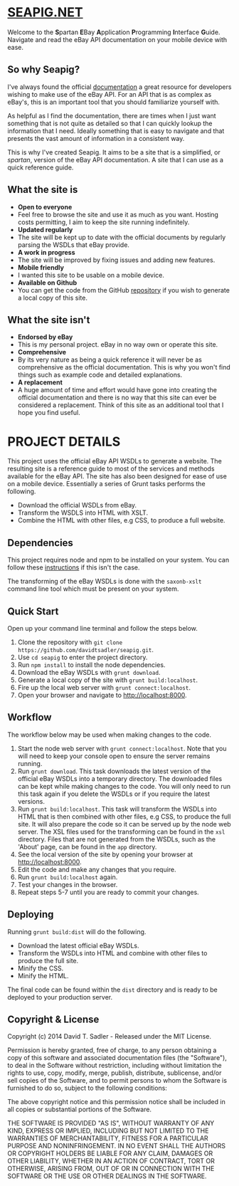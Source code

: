 # [SEAPIG.NET](http://seapig.net)

Welcome to the **S**partan **E**Bay **A**pplication **P**rogramming **I**nterface **G**uide. Navigate and read the eBay API documentation on your mobile device with ease. 

## So why Seapig?

I've always found the official [documentation](https://go.developer.ebay.com/developers/ebay/documentation-tools/) a great resource for developers wishing to make use of the eBay API. For an API that is as complex as eBay's, this is an important tool that you should familiarize yourself with.

As helpful as I find the documentation, there are times when I just want something that is not quite as detailed so that I can quickly lookup the information that I need. Ideally something that is easy to navigate and that presents the vast amount of information in a consistent way.

This is why I've created Seapig. It aims to be a site that is a simplified, or *spartan*, version of the eBay API documentation. A site that I can use as a quick reference guide.

## What the site is
  - **Open to everyone**
  - Feel free to browse the site and use it as much as you want. Hosting costs permitting, I aim to keep the site running indefinitely.
  - **Updated regularly**
  - The site will be kept up to date with the official documents by regularly parsing the WSDLs that eBay provide.
  - **A work in progress**
  - The site will be improved by fixing issues and adding new features.
  - **Mobile friendly**
  - I wanted this site to be usable on a mobile device.
  - **Available on Github**
  - You can get the code from the GitHub [repository](https://github.com/davidtsadler/seapig) if you wish to generate a local copy of this site.

## What the site isn't 
  - **Endorsed by eBay**
  - This is my personal project. eBay in no way own or operate this site.
  - **Comprehensive**
  - By its very nature as being a quick reference it will never be as comprehensive as the official documentation. This is why you won't find things such as example code and detailed explanations.
  - **A replacement**
  - A huge amount of time and effort would have gone into creating the official documentation and there is no way that this site can ever be considered a replacement. Think of this site as an additional tool that I hope you find useful.

# PROJECT DETAILS  

This project uses the official eBay API WSDLs to generate a website. The resulting site is a reference guide to most of the services and methods available for the eBay API. The site has also been designed for ease of use on a mobile device. Essentially a series of Grunt tasks performs the following. 

  - Download the official WSDLs from eBay.
  - Transform the WSDLS into HTML with XSLT.
  - Combine the HTML with other files, e.g CSS, to produce a full website.

## Dependencies 

This project requires node and npm to be installed on your system. You can follow these [instructions](http://davidtsadler.com/archives/2012/05/06/installing-node-js-on-ubuntu/) if this isn't the case.

The transforming of the eBay WSDLs is done with the `saxonb-xslt` command line tool which must be present on your system.

## Quick Start

Open up your command line terminal and follow the steps below.

1. Clone the repository with `git clone https://github.com/davidtsadler/seapig.git`.
2. Use `cd seapig` to enter the project directory.
3. Run `npm install` to install the node dependencies.
4. Download the eBay WSDLs with `grunt download`.
5. Generate a local copy of the site with `grunt build:localhost`.
6. Fire up the local web server with `grunt connect:localhost`.
7. Open your browser and navigate to [http://localhost:8000](http://localhost:8000).

## Workflow

The workflow below may be used when making changes to the code.

1. Start the node web server with `grunt connect:localhost`. Note that you will need to keep your console open to ensure the server remains running.
2. Run `grunt download`. This task downloads the latest version of the official eBay WSDLs into a temporary directory. The downloaded files can be kept while making changes to the code. You will only need to run this task again if you delete the WSDLs or if you require the latest versions. 
3. Run `grunt build:localhost`. This task will transform the WSDLs into HTML that is then combined with other files, e.g CSS, to produce the full site. It will also prepare the code so it can be served up by the node web server. The XSL files used for the transforming can be found in the `xsl` directory. Files that are not generated from the WSDLs, such as the 'About' page, can be found in the `app` directory.
4. See the local version of the site by opening your browser at [http://localhost:8000](http://localhost:8000).
5. Edit the code and make any changes that you require.
6. Run `grunt build:localhost` again.
7. Test your changes in the browser.
8. Repeat steps 5-7 until you are ready to commit your changes.

## Deploying

Running `grunt build:dist` will do the following.

* Download the latest official eBay WSDLs.
* Transform the WSDLs into HTML and combine with other files to produce the full site.
* Minify the CSS.
* Minify the HTML.

The final code can be found within the `dist` directory and is ready to be deployed to your production server.

## Copyright & License

Copyright (c) 2014 David T. Sadler - Released under the MIT License.

Permission is hereby granted, free of charge, to any person obtaining a copy of
this software and associated documentation files (the "Software"), to deal in
the Software without restriction, including without limitation the rights to
use, copy, modify, merge, publish, distribute, sublicense, and/or sell copies of
the Software, and to permit persons to whom the Software is furnished to do so,
subject to the following conditions:

The above copyright notice and this permission notice shall be included in all
copies or substantial portions of the Software.

THE SOFTWARE IS PROVIDED "AS IS", WITHOUT WARRANTY OF ANY KIND, EXPRESS OR
IMPLIED, INCLUDING BUT NOT LIMITED TO THE WARRANTIES OF MERCHANTABILITY, FITNESS
FOR A PARTICULAR PURPOSE AND NONINFRINGEMENT. IN NO EVENT SHALL THE AUTHORS OR
COPYRIGHT HOLDERS BE LIABLE FOR ANY CLAIM, DAMAGES OR OTHER LIABILITY, WHETHER
IN AN ACTION OF CONTRACT, TORT OR OTHERWISE, ARISING FROM, OUT OF OR IN
CONNECTION WITH THE SOFTWARE OR THE USE OR OTHER DEALINGS IN THE SOFTWARE.
